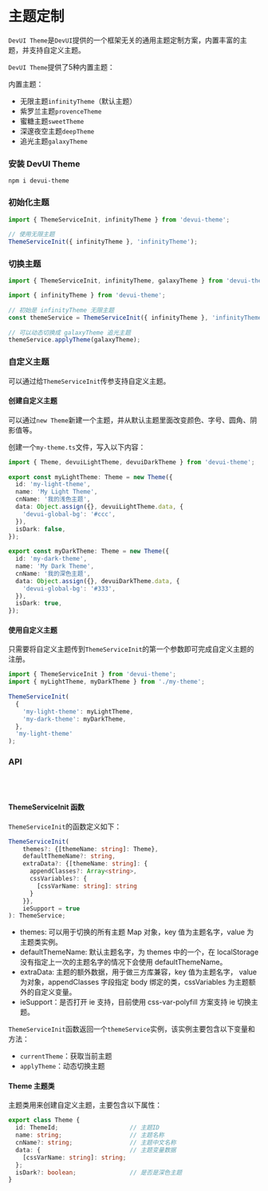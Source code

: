 # 主题定制
 
`DevUI Theme`是`DevUI`提供的一个框架无关的通用主题定制方案，内置丰富的主题，并支持自定义主题。
 
`DevUI Theme`提供了5种内置主题：
 
内置主题：
- 无限主题`infinityTheme`（默认主题）
- 紫罗兰主题`provenceTheme`
- 蜜糖主题`sweetTheme`
- 深邃夜空主题`deepTheme`
- 追光主题`galaxyTheme`
 
### 安装 DevUI Theme
 
```shell
npm i devui-theme
```
 
### 初始化主题
 
```ts
import { ThemeServiceInit, infinityTheme } from 'devui-theme';
 
// 使用无限主题
ThemeServiceInit({ infinityTheme }, 'infinityTheme');
```
 
### 切换主题
 
```ts
import { ThemeServiceInit, infinityTheme, galaxyTheme } from 'devui-theme';

import { infinityTheme } from 'devui-theme';
 
// 初始是 infinityTheme 无限主题
const themeService = ThemeServiceInit({ infinityTheme }, 'infinityTheme');
 
// 可以动态切换成 galaxyTheme 追光主题
themeService.applyTheme(galaxyTheme);
```
 
### 自定义主题
 
可以通过给`ThemeServiceInit`传参支持自定义主题。
 
#### 创建自定义主题
 
可以通过`new Theme`新建一个主题，并从默认主题里面改变颜色、字号、圆角、阴影值等。
 
创建一个`my-theme.ts`文件，写入以下内容：
 
```ts
import { Theme, devuiLightTheme, devuiDarkTheme } from 'devui-theme';
 
export const myLightTheme: Theme = new Theme({
  id: 'my-light-theme',
  name: 'My Light Theme',
  cnName: '我的浅色主题',
  data: Object.assign({}, devuiLightTheme.data, {
    'devui-global-bg': '#ccc',
  }),
  isDark: false,
});
 
export const myDarkTheme: Theme = new Theme({
  id: 'my-dark-theme',
  name: 'My Dark Theme',
  cnName: '我的深色主题',
  data: Object.assign({}, devuiDarkTheme.data, {
    'devui-global-bg': '#333',
  }),
  isDark: true,
});
```
 
#### 使用自定义主题
 
只需要将自定义主题传到`ThemeServiceInit`的第一个参数即可完成自定义主题的注册。
 
```ts
import { ThemeServiceInit } from 'devui-theme';
import { myLightTheme, myDarkTheme } from './my-theme';
 
ThemeServiceInit(
  {
    'my-light-theme': myLightTheme,
    'my-dark-theme': myDarkTheme,
  },
  'my-light-theme'
);
```
 
### API
 
<br>
<br>
 
#### ThemeServiceInit 函数
 
`ThemeServiceInit`的函数定义如下：
 
```ts
ThemeServiceInit(
    themes?: {[themeName: string]: Theme},
    defaultThemeName?: string,
    extraData?: {[themeName: string]: {
      appendClasses?: Array<string>,
      cssVariables?: {
        [cssVarName: string]: string
      }
    }},
    ieSupport = true
): ThemeService;
```
 
- themes: 可以用于切换的所有主题 Map 对象，key 值为主题名字，value 为主题类实例。
- defaultThemeName: 默认主题名字，为 themes 中的一个，在 localStorage 没有指定上一次的主题名字的情况下会使用 defaultThemeName。
- extraData: 主题的额外数据，用于做三方库兼容，key 值为主题名字， value 为对象，appendClasses 字段指定 body 绑定的类，cssVariables 为主题额外的自定义变量。
- ieSupport：是否打开 ie 支持，目前使用 css-var-polyfill 方案支持 ie 切换主题。
 
`ThemeServiceInit`函数返回一个`themeService`实例，该实例主要包含以下变量和方法：
 
- `currentTheme`：获取当前主题
- `applyTheme`：动态切换主题
 
#### Theme 主题类
 
主题类用来创建自定义主题，主要包含以下属性：
 
```ts
export class Theme {
  id: ThemeId;                    // 主题ID
  name: string;                   // 主题名称
  cnName?: string;                // 主题中文名称
  data: {                         // 主题变量数据
    [cssVarName: string]: string;
  };
  isDark?: boolean;               // 是否是深色主题
}
```

